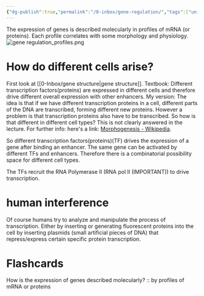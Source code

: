 ```yaml
---
{"dg-publish":true,"permalink":"/0-inbox/gene-regulation/","tags":["uni/fmb/genes"]}
---
```


The expression of genes is described molecularly in profiles of mRNA (or proteins). Each profile correlates with some morphology and physiology.
![gene regulation_profiles.png](/img/user/7-notes/knowledge/images/gene%20regulation_profiles.png)
# How do different cells arise?
First look at [[0-Inbox/gene structure\|gene structure]].
Textbook: Different transcription factors(proteins) are expressed in different cells and therefore drive different overall expression with other enhancers. 
My version: The idea is that if we have different transcription proteins in a cell, different parts of the DNA are transcribed, forming different new proteins. However a problem is that transcription proteins also have to be transcribed. So how is that different in different cell types? This is not clearly answered in the lecture. For further info: here's a link: [Morphogenesis - Wikipedia](https://en.wikipedia.org/wiki/Morphogenesis).

So different transcription factors(proteins)(TF) drives the expression of a gene after binding an enhancer. The same gene can be activated by different TFs and enhancers. Therefore there is a combinatorial possibility space for different cell types. 

The TFs recruit the RNA Polymerase II (RNA pol II (IMPORTANT)) to drive transcription.

# human interference
Of course humans try to analyze and manipulate the process of transcription. Either by inserting or generating fluorescent proteins into the cell by inserting plasmids (small artificial pieces of DNA) that repress/express certain specific protein transcription.

# Flashcards
How is the expression of genes described molecularly? :: by profiles of mRNA or proteins